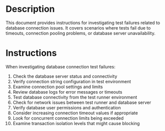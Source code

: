 # Description
This document provides instructions for investigating test failures related to database connection issues. It covers scenarios where tests fail due to timeouts, connection pooling problems, or database server unavailability.

# Instructions
When investigating database connection test failures:

1. Check the database server status and connectivity
2. Verify connection string configuration in test environment
3. Examine connection pool settings and limits
4. Review database logs for error messages or timeouts
5. Test database connectivity from the test runner environment
6. Check for network issues between test runner and database server
7. Verify database user permissions and authentication
8. Consider increasing connection timeout values if appropriate
9. Look for concurrent connection limits being exceeded
10. Examine transaction isolation levels that might cause blocking
